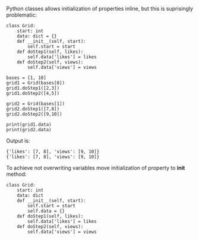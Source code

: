 Python classes  allows initialization of properties inline, but this is suprisingly problematic:


```
class Grid:
    start: int
    data: dict = {}
    def __init__(self, start):
        self.start = start
    def doStep1(self, likes):
        self.data['likes'] = likes
    def doStep2(self, views):
        self.data['views'] = views

bases = [1, 10]
grid1 = Grid(bases[0])
grid1.doStep1([2,3])
grid1.doStep2([4,5])

grid2 = Grid(bases[1])
grid2.doStep1([7,8])
grid2.doStep2([9,10])

print(grid1.data)
print(grid2.data)
```
Output is: 
```
{'likes': [7, 8], 'views': [9, 10]}
{'likes': [7, 8], 'views': [9, 10]}
```

To achieve not overwriting variables move initialization of property to __init__ method:
```
class Grid:
    start: int
    data: dict 
    def __init__(self, start):
        self.start = start
        self.data = {}
    def doStep1(self, likes):
        self.data['likes'] = likes
    def doStep2(self, views):
        self.data['views'] = views
```
